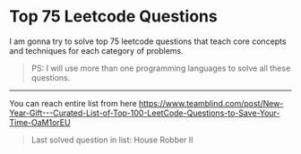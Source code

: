 # Top 75 Leetcode Questions

I am gonna try to solve top 75 leetcode questions that teach core concepts and techniques for each category of problems.


> PS: I will use more than one programming languages to solve all these questions.

---
You can reach entire list from here
https://www.teamblind.com/post/New-Year-Gift---Curated-List-of-Top-100-LeetCode-Questions-to-Save-Your-Time-OaM1orEU


> Last solved question in list: House Robber II
